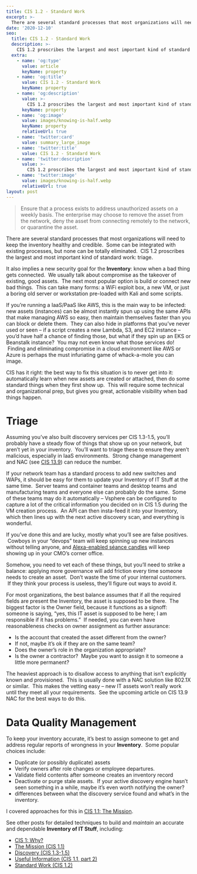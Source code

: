 ```yaml
---
title: CIS 1.2 - Standard Work
excerpt: >-
  There are several standard processes that most organizations will need to keep the inventory healthy and credible.  Some can be integrated with existing processes, but none can be totally eliminated.  CIS 1.2 proscribes the largest and most important kind of standard work: triage.  
date: '2020-12-10'
seo:
  title: CIS 1.2 - Standard Work
  description: >-
    CIS 1.2 proscribes the largest and most important kind of standard work: triage. 
  extra:
    - name: 'og:type'
      value: article
      keyName: property
    - name: 'og:title'
      value: CIS 1.2 - Standard Work
      keyName: property
    - name: 'og:description'
      value: >-
        CIS 1.2 proscribes the largest and most important kind of standard work: triage. 
      keyName: property
    - name: 'og:image'
      value: images/knowing-is-half.webp
      keyName: property
      relativeUrl: true
    - name: 'twitter:card'
      value: summary_large_image
    - name: 'twitter:title'
      value: CIS 1.2 - Standard Work
    - name: 'twitter:description'
      value: >-
        CIS 1.2 proscribes the largest and most important kind of standard work: triage. 
    - name: 'twitter:image'
      value: images/knowing-is-half.webp
      relativeUrl: true
layout: post
---
```

> Ensure that a process exists to address unauthorized assets on a weekly basis. The enterprise may choose to remove the asset from the network, deny the asset from connecting remotely to the network, or quarantine the asset.


There are several standard processes that most organizations will need to keep the inventory healthy and credible.  Some can be integrated with existing processes, but none can be totally eliminated.  CIS 1.2 proscribes the largest and most important kind of standard work: triage.  

It also implies a new security goal for the **Inventory**: know when a bad thing gets connected.  We usually talk about compromise as the takeover of existing, good assets.  The next most popular option is build or connect new bad things.  This can take many forms: a WiFi exploit box, a new VM, or just a boring old server or workstation pre-loaded with Kali and some scripts.  

If you’re running a IaaS/PaaS like AWS, this is the main way to be infected: new assets (instances) can be almost instantly spun up using the same APIs that make managing AWS so easy, then maintain themselves faster than you can block or delete them.  They can also hide in platforms that you’ve never used or seen – if a script creates a new Lambda, S3, and EC2 instance – you’d have half a chance of finding those, but what if they spin up an EKS or Beanstalk instance?  You may not even know what those services do!  Finding and eliminating compromise in a cloud environment like AWS or Azure is perhaps the must infuriating game of whack-a-mole you can image.  

CIS has it right: the best way to fix this situation is to never get into it: automatically learn when new assets are created or attached, then do some standard things when they first show up.  This will require some technical and organizational prep, but gives you great, actionable visibility when bad things happen.  

# Triage

Assuming you’ve also built discovery services per CIS 1.3-1.5, you’ll probably have a steady flow of things that show up on your network, but aren’t yet in your inventory.  You’ll want to triage these to ensure they aren’t malicious, especially in IaaS environments.  Strong change management and NAC (see [CIS 13.9](/cis13_9)) can reduce the number.  

If your network team has a standard process to add new switches and WAPs, it should be easy for them to update your Inventory of IT Stuff at the same time.  Server teams and container teams and desktop teams and manufacturing teams and everyone else can probably do the same.  Some of these teams may do it automatically – Vsphere can be configured to capture a lot of the critical information you decided on in CIS 1.5 during the VM creation process.  An API can then insta-feed it into your Inventory, which then lines up with the next active discovery scan, and everything is wonderful.  

If you’ve done this and are lucky, mostly what you’ll see are false positives.  Cowboys in your “devops” team will keep spinning up new instances without telling anyone, and [Alexa-enabled séance candles](https://www.kickstarter.com/projects/candletouch/candle-touch-the-first-smart-connected-real-flame-candle) will keep showing up in your CMO’s corner office.  

Somehow, you need to vet each of these things, but you’ll need to strike a balance: applying more governance will add friction every time someone needs to create an asset.  Don’t waste the time of your internal customers.  If they think your process is useless, they’ll figure out ways to avoid it.  

For most organizations, the best balance assumes that if all the required fields are present the Inventory, the asset is supposed to be there.  The biggest factor is the Owner field, because it functions as a signoff: someone is saying, “yes, this IT asset is supposed to be here; I am responsible if it has problems.”  If needed, you can even have reasonableness checks on owner assignment as further assurance:

*   Is the account that created the asset different from the owner?  
*   If not, maybe it’s ok if they are on the same team?  
*   Does the owner’s role in the organization appropriate?  
*   Is the owner a contractor?  Maybe you want to assign it to someone a little more permanent?  

The heaviest approach is to disallow access to anything that isn’t explicitly known and provisioned.  This is usually done with a NAC solution like 802.1X or similar.  This makes the vetting easy – new IT assets won’t really work until they meet all your requirements.  See the upcoming article on CIS 13.9 NAC for the best ways to do this.  

# Data Quality Management

To keep your inventory accurate, it’s best to assign someone to get and address regular reports of wrongness in your **Inventory**.  Some popular choices include:

*   Duplicate (or possibly duplicate) assets
*   Verify owners after role changes or employee departures.  
*   Validate field contents after someone creates an inventory record
*   Deactivate or purge stale assets.  If your active discovery engine hasn’t seen something in a while, maybe it’s even worth notifying the owner?
*   differences between what the discovery service found and what’s in the inventory.  

I covered approaches for this in [CIS 1.1: The Mission](/cis1_1).  

See other posts for detailed techniques to build and _maintain_ an accurate and dependable **Inventory of IT Stuff**, including:

*   [CIS 1: Why?](/cis1/)
*   [The Mission (CIS 1.1)](/cis1_1/)
*   [Discovery (CIS 1.3-1.5)](/cis1_3-5/)
*   [Useful Information (CIS 1.1, part 2)](/cis1_1_2/)
*   [Standard Work (CIS 1.2)](/cis1_2/)